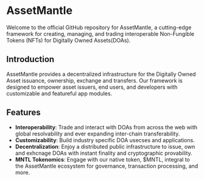 # AssetMantle

Welcome to the official GitHub repository for AssetMantle, a cutting-edge framework for creating, managing, and trading interoperable Non-Fungible Tokens (NFTs) for Digitally Owned Assets(DOAs).

## Introduction

AssetMantle provides a decentralized infrastructure for the Digitally Owned Asset issuance, ownership, exchange and transfers. Our framework is designed to empower asset issuers, end users, and developers with customizable and featureful app modules.

## Features

- **Interoperability**: Trade and interact with DOAs from across the web with global resolvability and ever expanding inter-chain transferability.
- **Customizability**: Build industry specific DOA usecses and applications.
- **Decentralization**: Enjoy a distributed public infrastructure to issue, own and exhcnage DOAs with instant finality and cryptographic provability.
- **MNTL Tokenomics**: Engage with our native token, $MNTL, integral to the AssetMantle ecosystem for governance, transaction processing, and more.
